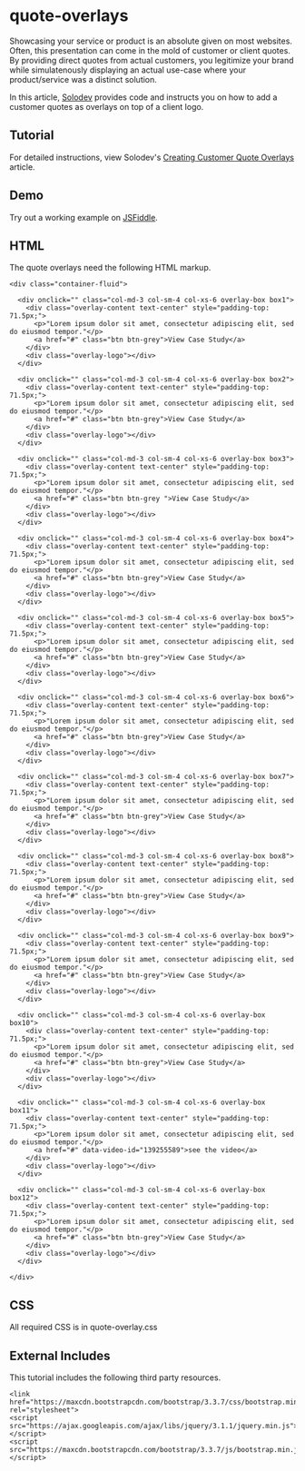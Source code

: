 # quote-overlays
Showcasing your service or product is an absolute given on most websites. Often, this presentation can come in the mold of customer or client quotes. By providing direct quotes from actual customers, you legitimize your brand while simulatenously displaying an actual use-case where your product/service was a distinct solution.

In this article, [Solodev](https://www.solodev.com/) provides code and instructs you on how to add a customer quotes as overlays on top of a client logo.
## Tutorial

For detailed instructions, view Solodev's [Creating Customer Quote Overlays](https://www.solodev.com/blog/web-design/creating-customer-quote-overlays.stml) article.

## Demo

Try out a working example on [JSFiddle](https://jsfiddle.net/solodev/k6L11qsp/).

## HTML

The quote overlays need the following HTML markup.
```
<div class="container-fluid">

  <div onclick="" class="col-md-3 col-sm-4 col-xs-6 overlay-box box1">
    <div class="overlay-content text-center" style="padding-top: 71.5px;">
      <p>"Lorem ipsum dolor sit amet, consectetur adipiscing elit, sed do eiusmod tempor."</p>
      <a href="#" class="btn btn-grey">View Case Study</a>
    </div>
    <div class="overlay-logo"></div>
  </div>
  
  <div onclick="" class="col-md-3 col-sm-4 col-xs-6 overlay-box box2">
    <div class="overlay-content text-center" style="padding-top: 71.5px;">
      <p>"Lorem ipsum dolor sit amet, consectetur adipiscing elit, sed do eiusmod tempor."</p>
      <a href="#" class="btn btn-grey">View Case Study</a>
    </div>
    <div class="overlay-logo"></div>
  </div>
  
  <div onclick="" class="col-md-3 col-sm-4 col-xs-6 overlay-box box3">
    <div class="overlay-content text-center" style="padding-top: 71.5px;">
      <p>"Lorem ipsum dolor sit amet, consectetur adipiscing elit, sed do eiusmod tempor."</p>
      <a href="#" class="btn btn-grey ">View Case Study</a>
    </div>
    <div class="overlay-logo"></div>
  </div>

  <div onclick="" class="col-md-3 col-sm-4 col-xs-6 overlay-box box4">
    <div class="overlay-content text-center" style="padding-top: 71.5px;">
      <p>"Lorem ipsum dolor sit amet, consectetur adipiscing elit, sed do eiusmod tempor."</p>
      <a href="#" class="btn btn-grey">View Case Study</a>
    </div>
    <div class="overlay-logo"></div>
  </div>
  
  <div onclick="" class="col-md-3 col-sm-4 col-xs-6 overlay-box box5">
    <div class="overlay-content text-center" style="padding-top: 71.5px;">
      <p>"Lorem ipsum dolor sit amet, consectetur adipiscing elit, sed do eiusmod tempor."</p>
      <a href="#" class="btn btn-grey">View Case Study</a>
    </div>
    <div class="overlay-logo"></div>
  </div>
  
  <div onclick="" class="col-md-3 col-sm-4 col-xs-6 overlay-box box6">
    <div class="overlay-content text-center" style="padding-top: 71.5px;">
      <p>"Lorem ipsum dolor sit amet, consectetur adipiscing elit, sed do eiusmod tempor."</p>
      <a href="#" class="btn btn-grey">View Case Study</a>
    </div>
    <div class="overlay-logo"></div>
  </div>
  
  <div onclick="" class="col-md-3 col-sm-4 col-xs-6 overlay-box box7">
    <div class="overlay-content text-center" style="padding-top: 71.5px;">
      <p>"Lorem ipsum dolor sit amet, consectetur adipiscing elit, sed do eiusmod tempor."</p>
      <a href="#" class="btn btn-grey">View Case Study</a>
    </div>
    <div class="overlay-logo"></div>
  </div>
  
  <div onclick="" class="col-md-3 col-sm-4 col-xs-6 overlay-box box8">
    <div class="overlay-content text-center" style="padding-top: 71.5px;">
      <p>"Lorem ipsum dolor sit amet, consectetur adipiscing elit, sed do eiusmod tempor."</p>
      <a href="#" class="btn btn-grey">View Case Study</a>
    </div>
    <div class="overlay-logo"></div>
  </div>
  
  <div onclick="" class="col-md-3 col-sm-4 col-xs-6 overlay-box box9">
    <div class="overlay-content text-center" style="padding-top: 71.5px;">
      <p>"Lorem ipsum dolor sit amet, consectetur adipiscing elit, sed do eiusmod tempor."</p>
      <a href="#" class="btn btn-grey">View Case Study</a>
    </div>
    <div class="overlay-logo"></div>
  </div>
  
  <div onclick="" class="col-md-3 col-sm-4 col-xs-6 overlay-box box10">
    <div class="overlay-content text-center" style="padding-top: 71.5px;">
      <p>"Lorem ipsum dolor sit amet, consectetur adipiscing elit, sed do eiusmod tempor."</p>
      <a href="#" class="btn btn-grey">View Case Study</a>
    </div>
    <div class="overlay-logo"></div>
  </div>
  
  <div onclick="" class="col-md-3 col-sm-4 col-xs-6 overlay-box box11">
    <div class="overlay-content text-center" style="padding-top: 71.5px;">
      <p>"Lorem ipsum dolor sit amet, consectetur adipiscing elit, sed do eiusmod tempor."</p>
      <a href="#" data-video-id="139255589">see the video</a>
    </div>
    <div class="overlay-logo"></div>
  </div>
  
  <div onclick="" class="col-md-3 col-sm-4 col-xs-6 overlay-box box12">
    <div class="overlay-content text-center" style="padding-top: 71.5px;">
      <p>"Lorem ipsum dolor sit amet, consectetur adipiscing elit, sed do eiusmod tempor."</p>
      <a href="#" class="btn btn-grey">View Case Study</a>
    </div>
    <div class="overlay-logo"></div>
  </div>
             
</div>
```
## CSS

All required CSS is in quote-overlay.css

## External Includes

This tutorial includes the following third party resources.
```
<link href="https://maxcdn.bootstrapcdn.com/bootstrap/3.3.7/css/bootstrap.min.css" rel="stylesheet">
<script src="https://ajax.googleapis.com/ajax/libs/jquery/3.1.1/jquery.min.js"></script>
<script src="https://maxcdn.bootstrapcdn.com/bootstrap/3.3.7/js/bootstrap.min.js"></script>
```

